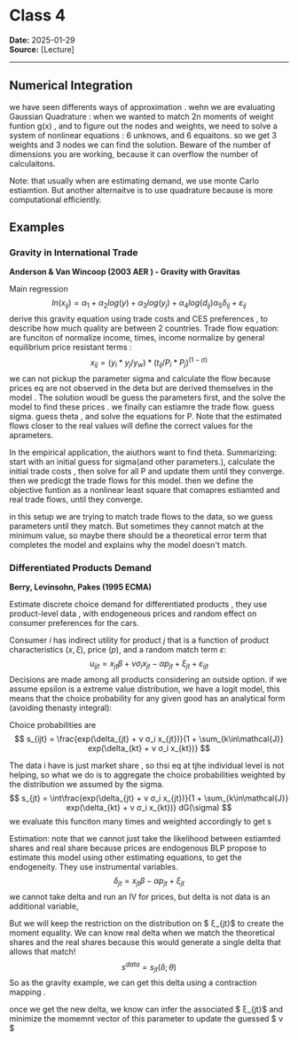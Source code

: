 # Class 4
**Date:** 2025-01-29  
**Source:** [Lecture]  

---

## Numerical Integration 
we have seen differents ways of approximation . 
wehn we are evaluating Gaussian Quadrature : when we wanted to match 2n moments of weight funtion g(x) , and to figure out the nodes and weights, we need to solve a system of nonlinear equations : 6 unknows, and 6 equaitons. so we get 3 weights and 3 nodes we can find the solution. 
Beware of the number of dimensions you are working, because it can overflow the number of calculaitons.

Note: that usually when are estimating demand, we use monte Carlo estiamtion. But another alternaitve is to use quadrature because is more computational efficiently. 

## Examples
### Gravity in International Trade
**Anderson & Van Wincoop (2003 AER ) - Gravity with Gravitas**

Main regression
$$ln(x_{ij}) = α_1 + α_2 log(y) + α_3 log(y_j) + α_4 log(d_{ij}) α_5 δ_{ij} +ε_{ij}$$
derive this gravity equation using trade costs and CES   preferences , to describe how much quality are between 2 countries. 
Trade flow equation: are funciton of normalize income, times, income normalize by general equilibrium price resistant terms :
  $$x_{ij} = (y_i * y_j/y_w) * (t_{ij}/P_i*P_j)^{(1-σ)}$$
we can not pickup the parameter sigma and calculate the flow because prices eq are not observed in the deta but are derived themselves in the model . 
The solution woudl be guess the parameters first, and the solve the model to find these prices . we finally can estiamre the trade flow.
guess sigma. guess theta , and solve the equations for P. Note that the estimated flows closer to the real values will define the correct values for the aprameters.

In the empirical application, the aiuthors want to find theta.
Summarizing:
start with an initial guess for sigma(and other parameters.), calculate the initial trade costs , then solve for all P and update them until they converge. then we predicgt the trade flows for this model. then we define the objective funtion as a nonlinear least square that comapres estiamted and real trade flows, until they converge. 

in this setup we are trying to match trade flows to the data, so we guess parameters until they match. But sometimes they cannot match at the minimum value, so maybe there should be a theoretical error term that completes the model and explains why the model doesn't match.

### Differentiated Products Demand
**Berry, Levinsohn, Pakes (1995 ECMA)**

Estimate discrete choice demand for differentiated products , they use product-level data , with endogeneous prices and random effect on consumer preferences for the cars. 

Consumer $i$ has indirect utility for product $j$ that is a function of product characteristics $(x,ξ)$, price $(p)$, and a random match term $ε$: 
$$
u_{ijt} = x_{jt}\beta + ν σ_i x_{jt} - α p_{jt}  + ξ_{jt} + ε_{ijt}
$$
Decisions are made among all products considering an outside option. if we assume epsilon is a extreme value distribution, we have a logit model, this means that the choice probability for any given good has an analytical form (avoiding thenasty integral): 

Choice probabilities are 
$$
s_{ijt} = \frac{exp(\delta_{jt} + ν σ_i x_{jt})}{1 + \sum_{k\in\mathcal{J}} exp(\delta_{kt} + ν σ_i x_{kt})}
$$

The data i have is just market share , so thsi eq at tjhe individual level is not helping, so what we do is to aggregate the choice probabilities weighted by the distribution we assumed by the sigma. 
$$
s_{jt} = \int\frac{exp(\delta_{jt} + ν σ_i x_{jt})}{1 + \sum_{k\in\mathcal{J}} exp(\delta_{kt} + ν σ_i x_{kt})} dG(\sigma)
$$
we evaluate this funciton many times and weighted accordingly to get s

Estimation: 
note that we cannot just take the likelihood between estiamted shares and real share because prices are endogenous 
BLP propose to estimate this model using other estimating equations, to get the endogeneity. They use instrumental variables.
$$
\delta_{jt} = x_{jt}\beta - α p_{jt}  + ξ_{jt}
$$
we cannot take delta and run an IV for prices, but delta is not data is an additional variable, 

But we will keep the restriction on the  distribution on $ ξ_{jt}$ to create the moment equality. 
We can know real delta when we match the theoretical shares and the real shares because this would generate a single delta that allows that match!
$$
s^{data} = s_{jt}(δ;θ)
$$
So as the gravity example, we can get this delta using a contraction mapping .

once we get the new delta, we know can infer the associated $ ξ_{jt}$ and minimize the momemnt vector of this parameter to update the guessed $ ν $ 



